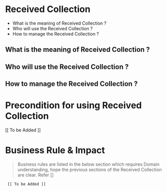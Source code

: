 # Received Collection

* What is the meaning of Received Collection ?	
* Who will use the Received Collection ?	
* How to manage the Received Collection ?



## What is the meaning of Received Collection ?	


## Who will use the Received Collection ?	



## How to manage the Received Collection ? 




# Precondition for using Received Collection



   [[ To be Added ]]






# Business Rule & Impact 

> Business rules are listed in the below section which requires Domain understanding, hope the previous sections of the Received Collection are clear. Refer [] 



     [[ To be Added ]]











